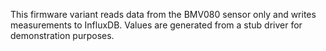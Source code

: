 This firmware variant reads data from the BMV080 sensor only and writes measurements to InfluxDB. Values are generated from a stub driver for demonstration purposes.
